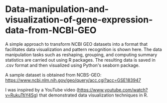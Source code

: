 # Data-manipulation-and-visualization-of-gene-expression-data-from-NCBI-GEO

A simple approach to transform NCBI GEO datasets into a format that facilitates data visualization and pattern recognition is shown here.
The data manipulation tasks such as reshaping, grouping, and computing summary statistics are carried out using R packages. The resulting data is saved in .csv format and then visualized using Python's seaborn package.

A sample dataset is obtained from NCBS-GEO:
https://www.ncbi.nlm.nih.gov/geo/query/acc.cgi?acc=GSE183947

I was inspired by a YouTube video (https://www.youtube.com/watch?v=RukuTtiY4Sg) that demonstrated data visualization techniques in R.
